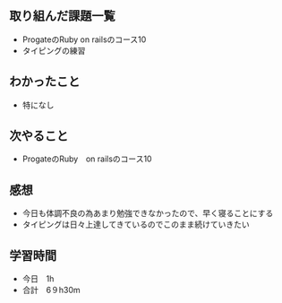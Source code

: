 ## 取り組んだ課題一覧
- ProgateのRuby on railsのコース10
- タイピングの練習
## わかったこと
- 特になし
## 次やること
- ProgateのRuby　on railsのコース10
## 感想
- 今日も体調不良の為あまり勉強できなかったので、早く寝ることにする
- タイピングは日々上達してきているのでこのまま続けていきたい
## 学習時間
- 今日　1h
- 合計　6９h30m
